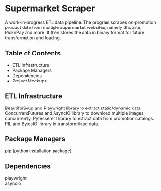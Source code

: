 # Supermarket Scraper
A work-in-progress ETL data pipeline. The program scrapes on-promotion product data from multiple supermarket websites, namely Shoprite, PicknPay and more. It then stores the data in binary format for future transformation and loading.

## Table of Contents
- ETL Infrastructure
- Package Managers
- Dependencies
- Project Mockups

## ETL Infrastructure
BeautifulSoup and Playwright library to extract static/dynamic data.  
ConcurrentFutures and AsyncIO library to download multiple images concurrently.
Pytesserect library to extract data from promotion catalogs.
PIL and BytesIO library to transform/load data.

## Package Managers
pip (python installation package)

## Dependencies
playwright  
asyncio
